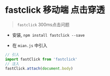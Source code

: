 # fastclick 移动端 点击穿透

> `fastclick` 300ms点击问题

- 安装, `npm install fastclick --save`

- 在 `mian.js` 中引入

```js
// 引入
import fastClick from 'fastclick'
// 注入
fastClick.attach(document.body)
```